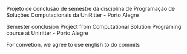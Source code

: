 Projeto de conclusão de semestre da disciplina de Programação de Soluções Computacionais da UniRitter - Porto Alegre

Semester conclusion Project from Computational Solution Programing course at Uniritter - Porto Alegre

For convetion, we agree to use english to do commits